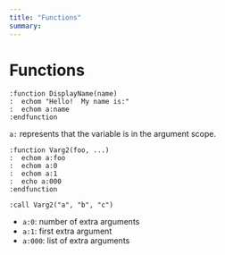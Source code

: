 ```yaml
---
title: "Functions"
summary:
---
```


Functions
===

```
:function DisplayName(name)
:  echom "Hello!  My name is:"
:  echom a:name
:endfunction
```

`a:` represents that the variable is in the argument scope.


```
:function Varg2(foo, ...)
:  echom a:foo
:  echom a:0
:  echom a:1
:  echo a:000
:endfunction

:call Varg2("a", "b", "c")
```

- `a:0`: number of extra arguments
- `a:1`: first extra argument
- `a:000`: list of extra arguments
